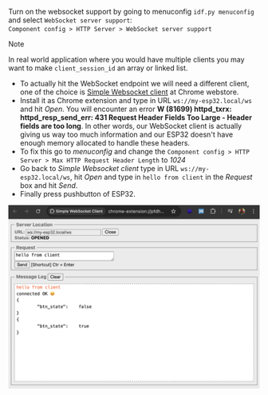 Turn on the websocket support by going to menuconfig `idf.py menuconfig` and select `WebSocket server support`:    
`Component config > HTTP Server > WebSocket server support`    
     
> [!NOTE]      
> In real world application where you would have multiple clients you may want to make `client_session_id` an array or linked list.     
     
- To actually hit the WebSocket endpoint we will need a different client, one of the choice is [Simple Websocket client](https://chromewebstore.google.com/detail/simple-websocket-client/pfdhoblngboilpfeibdedpjgfnlcodoo) at Chrome webstore.     
- Install it as Chrome extension and type in URL `ws://my-esp32.local/ws` and hit _Open_. You will encounter an error **W (81699) httpd_txrx: httpd_resp_send_err: 431 Request Header Fields Too Large - Header fields are too long**. In other words, our WebSocket client is actually giving us way too much information and our ESP32 doesn't have enough memory allocated to handle these headers.     
- To fix this go to _menuconfig_ and change the `Component config > HTTP Server > Max HTTP Request Header Length` to _1024_     
- Go back to _Simple Websocket client_ type in URL `ws://my-esp32.local/ws`, hit _Open_ and type in `hello from client` in the _Request_ box and hit _Send_.     
- Finally press pushbutton of ESP32.       
     
<img src="../imgs/07.png" alt="Simple Websocket client demo" title="Simple Websocket client demo">     